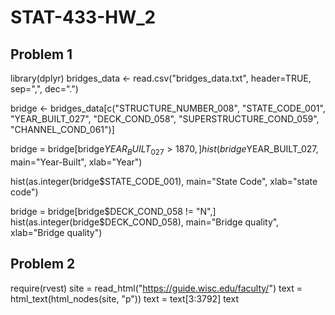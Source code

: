 # STAT-433-HW_2

## Problem 1
library(dplyr)
bridges_data <- read.csv("bridges_data.txt", header=TRUE, sep=",", dec=".")

bridge <- bridges_data[c("STRUCTURE_NUMBER_008", "STATE_CODE_001", "YEAR_BUILT_027", "DECK_COND_058", "SUPERSTRUCTURE_COND_059", "CHANNEL_COND_061")]

bridge = bridge[bridge$YEAR_BUILT_027 > 1870, ]
hist(bridge$YEAR_BUILT_027, main="Year-Built", xlab="Year")

hist(as.integer(bridge$STATE_CODE_001), main="State Code", xlab="state code")

bridge = bridge[bridge$DECK_COND_058 != "N",]
hist(as.integer(bridge$DECK_COND_058), main="Bridge quality", xlab="Bridge quality")


## Problem 2
require(rvest)
site = read_html("https://guide.wisc.edu/faculty/")
text = html_text(html_nodes(site, "p"))
text = text[3:3792]
text
